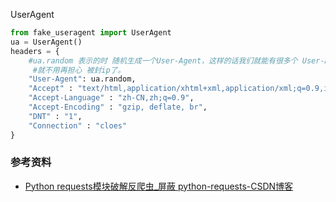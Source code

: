 
UserAgent

```python
from fake_useragent import UserAgent
ua = UserAgent()
headers = {
	#ua.random 表示的时 随机生成一个User-Agent，这样的话我们就能有很多个 User-Agent 来使用，
     #就不用再担心 被封ip了。
	"User-Agent": ua.random,
    "Accept" : "text/html,application/xhtml+xml,application/xml;q=0.9,image/webp,image/apng,*/*;q=0.8,application/signed-exchange;v=b3;q=0.9",
    "Accept-Language" : "zh-CN,zh;q=0.9",
    "Accept-Encoding" : "gzip, deflate, br",
    "DNT" : "1",
    "Connection" : "cloes"
}
```

### 参考资料

- [Python requests模块破解反爬虫_屏蔽 python-requests-CSDN博客](https://blog.csdn.net/qq_41945828/article/details/105173061)